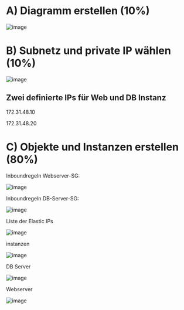 # A) Diagramm erstellen (10%)
![image](https://github.com/user-attachments/assets/d0249058-7b5c-41c2-b182-159a43716f8a)

# B) Subnetz und private IP wählen (10%)
![image](https://github.com/user-attachments/assets/8f6712f5-5852-47ad-a442-bfd0c6a872e5)

## Zwei definierte IPs für Web und DB Instanz

172.31.48.10

172.31.48.20

# C) Objekte und Instanzen erstellen (80%)

Inboundregeln Webserver-SG:

![image](https://github.com/user-attachments/assets/f5236021-7055-456e-8df6-3b3d13488a6b)

Inboundregeln DB-Server-SG:

![image](https://github.com/user-attachments/assets/c3995661-43d7-4ce1-8846-99fcfcc0bbe6)

Liste der Elastic IPs

![image](https://github.com/user-attachments/assets/04df9950-4ac7-4668-b955-374678f3bb49)


instanzen

![image](https://github.com/user-attachments/assets/94c18978-547f-4c4b-b53d-ddc1569d358c)


DB Server

![image](https://github.com/user-attachments/assets/8615629d-4080-4463-8a5d-4cb36df58e66)

Webserver

![image](https://github.com/user-attachments/assets/fd20e362-43a7-4722-8082-d394cc7eac04)
